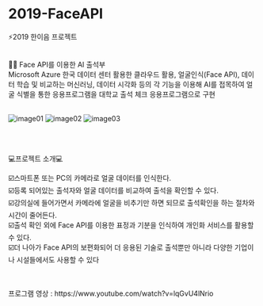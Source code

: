 # 2019-FaceAPI
⚡2019 한이음 프로젝트
<br>
<br>

👩‍💻 Face API를 이용한 AI 출석부 <br>
Microsoft Azure 한국 데이터 센터 활용한 클라우드 활용, 얼굴인식(Face API), 데이터 학습 및 비교하는 머신러닝, 데이터 시각화 등의 각 기능을 이용해 AI를 접목하여 얼굴 식별을 통한 응용프로그램을 대학교 출석 체크 응용프로그램으로 구현
<br>
<br>
 
![image01](https://user-images.githubusercontent.com/48044255/140792892-5b666623-8abd-44fc-abb2-a79b04b97545.png)
![image02](https://user-images.githubusercontent.com/48044255/140792895-9a333a00-f811-4d70-92c6-7c7a98fd4845.png)
![image03](https://user-images.githubusercontent.com/48044255/140792899-2ab85a75-a241-4e81-b123-03949ab63326.png)
  
<br>
<br>
  
💻프로젝트 소개💻

☑️스마트폰 또는 PC의 카메라로 얼굴 데이터를 인식한다.<br>
☑️등록 되어있는 출석자와 얼굴 데이터를 비교하여 출석을 확인할 수 있다.<br>
☑️강의실에 들어가면서 카메라에 얼굴을 비추기만 하면 되므로 출석확인을 하는 절차와 시간이 줄어든다.<br>
☑️출석 확인 외에 Face API를 이용한 표정과 기분을 인식하여 개인화 서비스를 활용할 수 있다.<br>
☑️더 나아가 Face API의 보편화되어 더 응용된 기술로 출석뿐만 아니라 다양한 기업이나 시설들에서도 사용할 수 있다<br>


<br>
<br>
프로그램 영상 : https://www.youtube.com/watch?v=lqGvU4lNrio
